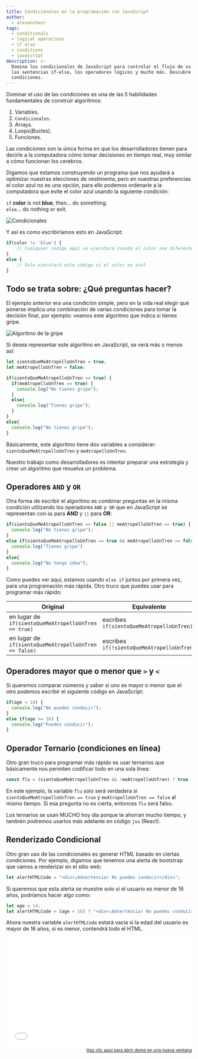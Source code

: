 ```yaml
---
title: Condicionales en la programación con JavaScript
author:
  - alesanchezr
tags:
  - conditionals
  - logical operations
  - if else
  - conditions
  - javascript
description: >-
  Domina los condicionales de JavaScript para controlar el flujo de su código. Aprende sobre
  las sentencias if-else, los operadores lógicos y mucho más. Descubre el poder de las
  condiciones.
---
```

Dominar el uso de las condiciones es una de las 5 habilidades fundamentales de construir algoritmos:

1. Variables.
2. `Condicionales`.
3. Arrays.
4. Loops(Bucles).
5. Funciones.

Las condiciones son la única forma en que los desarrolladores tienen para decirle a la computadora cómo tomar decisiones en tiempo real, muy similar a cómo funcionan los cerebros.

Digamos que estamos construyendo un programa que nos ayudará a optimizar nuestras elecciones de vestimenta, pero en nuestras preferencias el color azul no es una opción, para ello podemos ordenarle a la computadora que evite el color azul usando la siguiente condición:
  
`if` **color** is not **blue**, then... do something.  
`else`... do nothing or exit.
  
![Condicionales](https://github.com/breatheco-de/content/blob/master/src/assets/images/e73b673e-d744-45a7-a1ed-61a1dae49560.png?raw=true)

Y así es como escribiríamos esto en JavaScript:

```js
if(color != 'blue') {
    // Cualquier código aquí se ejecutará cuando el color sea diferente del azul
}
else {
    // Solo ejecutará este código si el color es azul
}
```

## Todo se trata sobre: ¿Qué preguntas hacer?

El ejemplo anterior era una condición simple, pero en la vida real elegir qué ponerse implica una combinación de varias condiciones para tomar la decisión final, por ejemplo: veamos este algoritmo que indica si tienes gripe.

![Algoritmo de la gripe](https://github.com/breatheco-de/content/blob/master/src/assets/images/03ed6b76-0ee0-4b04-bd45-0fb58ae6f800.jpeg?raw=true)

Si desea representar este algoritmo en JavaScript, se verá más o menos así:

```js
let sientoQueMeAtropelloUnTren = true;
let meAtropelloUnTren = false;

if(sientoQueMeAtropelloUnTren == true) {
  if(meAtropelloUnTren == true) {
    console.log("No tienes gripe");
  }
  else{
    console.log("Tienes gripe");
  }
}
else{
  console.log("No tienes gripe");
}
```

Básicamente, este algoritmo tiene dos variables a considerar: `sientoQueMeAtropelloUnTren` y `meAtropelloUnTren`.

Nuestro trabajo como desarrolladores es intentar preparar una estrategia y crear un algoritmo que resuelva un problema.

## Operadores `AND` y `OR`

Otra forma de escribir el algoritmo es combinar preguntas en la misma condición utilizando los operadores `AND` y` OR` que en JavaScript se representan con `&&` para **AND** y `||` para **OR**:

```js
if(sientoQueMeAtropelloUnTren == false || meAtropelloUnTren == true) {
  console.log("No tienes gripe");
}
else if(sientoQueMeAtropelloUnTren == true && meAtropelloUnTren == false) {
  console.log("Tienes gripe")
}
else{
  console.log("No tengo idea");
}
```

Como puedes ver aquí, estamos usando `else if` juntos por primera vez, para una programación más rápida. Otro truco que puedes usar para programar más rápido:

| Original | Equivalente |
| --- | --- |
| en lugar de `if(sientoQueMeAtropelloUnTren == true)` | escribes `if(sientoQueMeAtropelloUnTren)`  |
| en lugar de `if(sientoQueMeAtropelloUnTren == false)` | escribes `if(!sientoQueMeAtropelloUnTren)` |

## Operadores mayor que o menor que `>` y `<`

Si queremos comparar números y saber si uno es mayor o menor que el otro podemos escribir el siguiente código en JavaScript:

```js
if(age < 16) {
  console.log("No puedes conducir");
}
else if(age >= 16) {
  console.log("Puedes conducir");
}
```

## Operador Ternario (condiciones en línea)

Otro gran truco para programar más rápido es usar ternarios que básicamente nos permiten codificar todo en una sola línea:

```js
const flu = (sientoQueMeAtropelloUnTren && !meAtropelloUnTren) ? true : false;
```

En este ejemplo, la variable `flu` solo será verdadera si `sientoQueMeAtropelloUnTren == true` y `meAtropelloUnTren == false` al mismo tiempo. Si esa pregunta no es cierta, entonces `flu` será falso.

Los ternarios se usan MUCHO hoy día porque te ahorran mucho tiempo, y también podremos usarlos más adelante en código `jsx` (React).

## Renderizado Condicional

Otro gran uso de las condicionales es generar HTML basado en ciertas condiciones. Por ejemplo, digamos que tenemos una alerta de bootstrap que vamos a renderizar en el sitio web:

```js
let alertHTMLCode = "<div>¡Advertencia! No puedes conducir</div>";
```

Si queremos que esta alerta se muestre solo si el usuario es menor de 16 años, podríamos hacer algo como:

```js
let age = 14;
let alertHTMLCode = (age < 16) ? "<div>¡Advertencia! No puedes conducir</div>" : "";
```

Ahora nuestra variable `alertHTMLCode` estará vacía si la edad del usuario es mayor de 16 años, si es menor, contendrá todo el HTML.

<iframe width="100%" height="300" src="//jsfiddle.net/BreatheCode/bycgsnqt/7/embedded/html,css,js,result" allowfullscreen="allowfullscreen" allowpaymentrequest frameborder="0"></iframe>

<div align="right"><small><a href="//jsfiddle.net/BreatheCode/bycgsnqt/7/embedded/html,css,js,result">Haz clic aquí para abrir demo en una nueva ventana</a></small></div>

